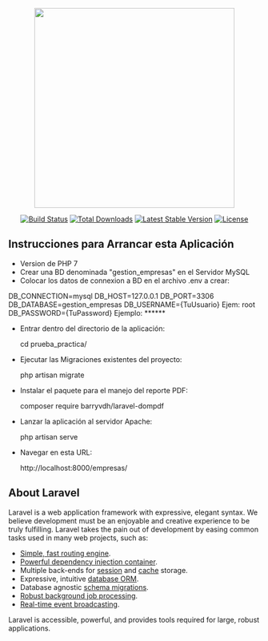 <p align="center"><a href="https://laravel.com" target="_blank"><img src="https://raw.githubusercontent.com/laravel/art/master/logo-lockup/5%20SVG/2%20CMYK/1%20Full%20Color/laravel-logolockup-cmyk-red.svg" width="400"></a></p>

<p align="center">
<a href="https://travis-ci.org/laravel/framework"><img src="https://travis-ci.org/laravel/framework.svg" alt="Build Status"></a>
<a href="https://packagist.org/packages/laravel/framework"><img src="https://img.shields.io/packagist/dt/laravel/framework" alt="Total Downloads"></a>
<a href="https://packagist.org/packages/laravel/framework"><img src="https://img.shields.io/packagist/v/laravel/framework" alt="Latest Stable Version"></a>
<a href="https://packagist.org/packages/laravel/framework"><img src="https://img.shields.io/packagist/l/laravel/framework" alt="License"></a>
</p>

## Instrucciones para Arrancar esta Aplicación

- Version de PHP 7
- Crear una BD denominada "gestion_empresas" en el Servidor MySQL
- Colocar los datos de connexion a BD en el archivo .env a crear:

DB_CONNECTION=mysql
DB_HOST=127.0.0.1
DB_PORT=3306
DB_DATABASE=gestion_empresas
DB_USERNAME={TuUsuario} Ejem: root
DB_PASSWORD={TuPassword} Ejemplo: ******

- Entrar dentro del directorio de la aplicación:

	cd prueba_practica/

- Ejecutar las Migraciones existentes del proyecto:

	php artisan migrate

- Instalar el paquete para el manejo del reporte PDF:

	composer require barryvdh/laravel-dompdf
	
- Lanzar la aplicación al servidor Apache:

	php artisan serve
	
- Navegar en esta URL:

	http://localhost:8000/empresas/


## About Laravel

Laravel is a web application framework with expressive, elegant syntax. We believe development must be an enjoyable and creative experience to be truly fulfilling. Laravel takes the pain out of development by easing common tasks used in many web projects, such as:

- [Simple, fast routing engine](https://laravel.com/docs/routing).
- [Powerful dependency injection container](https://laravel.com/docs/container).
- Multiple back-ends for [session](https://laravel.com/docs/session) and [cache](https://laravel.com/docs/cache) storage.
- Expressive, intuitive [database ORM](https://laravel.com/docs/eloquent).
- Database agnostic [schema migrations](https://laravel.com/docs/migrations).
- [Robust background job processing](https://laravel.com/docs/queues).
- [Real-time event broadcasting](https://laravel.com/docs/broadcasting).

Laravel is accessible, powerful, and provides tools required for large, robust applications.
